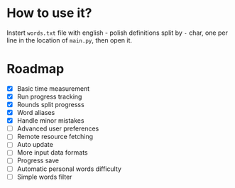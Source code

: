 # How to use it?

Instert `words.txt` file with english - polish definitions split by `-` char, one per line in the location of `main.py`, then open it.

# Roadmap

- [x] Basic time measurement
- [x] Run progress tracking
- [x] Rounds split progresss
- [x] Word aliases
- [x] Handle minor mistakes 
- [ ] Advanced user preferences
- [ ] Remote resource fetching
- [ ] Auto update
- [ ] More input data formats
- [ ] Progress save
- [ ] Automatic personal words difficulty
- [ ] Simple words filter
